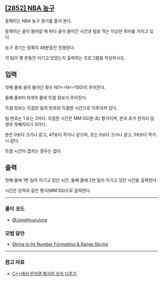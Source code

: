 ## [[2852] NBA 농구](https://www.acmicpc.net/problem/2852)
동혁이는 NBA 농구 경기를 즐겨 본다. 

동혁이는 골이 들어갈 때 마다 골이 들어간 시간과 팀을 적는 이상한 취미를 가지고 있다.

농구 경기는 정확히 48분동안 진행된다. 

각 팀이 몇 분동안 이기고 있었는지 출력하는 프로그램을 작성하시오.

## 입력
첫째 줄에 골이 들어간 횟수 N(1<=N<=100)이 주어진다. 

둘째 줄부터 N개의 줄에 득점 정보가 주어진다. 

득점 정보는 득점한 팀의 번호와 득점한 시간으로 이루어져 있다. 

팀 번호는 1 또는 2이다. 득점한 시간은 MM:SS(분:초) 형식이며, 분과 초가 한자리 일 경우 첫째자리가 0이다. 

분은 0보다 크거나 같고, 47보다 작거나 같으며, 초는 0보다 크거나 같고, 59보다 작거나 같다. 

득점 시간이 겹치는 경우는 없다.


## 출력
첫째 줄에 1번 팀이 이기고 있던 시간, 둘째 줄에 2번 팀이 이기고 있던 시간을 출력한다. 

시간은 입력과 같은 형식(MM:SS)으로 출력한다.

***

### 풀이 코드

- [@JongHyunJung](https://github.com/almond0115/Algorithm-CodingTest/blob/main/BackJoon/DFS%2CBFS/2852/jjh.cpp)

### 모범 답안

- [String to Int Number Formatting & Range Slicing](https://github.com/almond0115/Algorithm-CodingTest/blob/main/BackJoon/DFS%2CBFS/2852/solution_1.cpp)

***

### 참고 자료

* [C++에서 문자열 형식의 숫자 다루기](https://almond0115.tistory.com/entry/isdigit-stoi-함수-활용법)